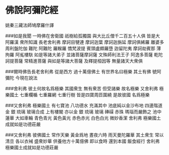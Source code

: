 佛說阿彌陀經
============

姚秦三藏法師鳩摩羅什譯

###如是我聞 一時佛在舍衛國 祇樹給孤獨園 與大比丘僧千二百五十人俱 皆是大阿羅漢 衆所知識 長老舍利弗 摩訶目犍連 摩訶迦葉 摩訶迦旃延 摩訶俱絺羅 離婆多 周利盤陀伽 難陀 阿難陀 羅睺羅 憍梵波提 賓頭盧頗羅墮 迦留陀夷 摩訶劫賓那 薄拘羅 阿㝹樓馱 如是等諸大弟子 並諸菩薩摩訶薩 文殊師利法王子 阿逸多菩薩 乾陀訶提菩薩 常精進菩薩 與如是等諸大菩薩 及釋提桓因等 無量諸天大衆俱

###爾時佛告長老舍利弗 從是西方 過十萬億佛土 有世界名曰極樂 其土有佛 號阿彌陀 今現在說法

###舍利弗 彼土何故名爲極樂 其國衆生 無有衆苦 但受諸樂 故名極樂 又舍利弗 極樂國土 七重欄楯 七重羅網 七重行樹 皆是四寶周匝圍繞 是故彼國 名爲極樂

###又舍利弗 極樂國土 有七寶池 八功德水 充滿其中 池底純以金沙布地 四邊階道 金 銀 琉璃 玻璃合成 上有樓閣 亦以金 銀 琉璃 玻璃 硨磲 赤珠 瑪瑙而嚴飾之 池中蓮華 大如車輪 青色青光 黃色黃光 赤色赤光 白色白光 微妙香潔 舍利弗 極樂國土成就如是功德莊嚴

###又舍利弗 彼佛國土 常作天樂 黃金爲地 晝夜六時 雨天曼陀羅華 其土衆生 常以清旦 各以衣裓 盛衆妙華 供養他方十萬億佛 即以食時 還到本國 飯食經行 舍利弗 極樂國土成就如是功德莊嚴
